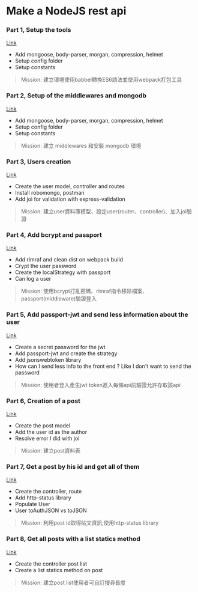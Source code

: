# Make a NodeJS rest api

### Part 1, Setup the tools

[Link](./README/part1.md)

- Add mongoose, body-parser, morgan, compression, helmet
- Setup config folder
- Setup constants
>Mission: 建立環境使用babbel轉換ES6語法並使用webpack打包工具 

### Part 2, Setup of the middlewares and mongodb

[Link](./README/part2.md)

- Add mongoose, body-parser, morgan, compression, helmet
- Setup config folder
- Setup constants
>Mission: 建立 middlewares 和安裝 mongodb 環境

### Part 3, Users creation

[Link](./README/part3.md)

- Create the user model, controller and routes
- Install robomongo, postman
- Add joi for validation with express-validation
>Mission: 建立user資料庫模型、設定user(router、controller)、加入joi驗證

### Part 4, Add bcrypt and passport

[Link](./README/part4.md)

- Add rimraf and clean dist on webpack build
- Crypt the user password
- Create the localStrategy with passport
- Can log a user
>Mission: 使用bcrypt打亂密碼、rimraf指令移除檔案、passport(middleware)驗證登入

### Part 5, Add passport-jwt and send less information about the user

[Link](./README/part5.md)

- Create a secret password for the jwt
- Add passport-jwt and create the strategy
- Add jsonswebtoken library
- How can I send less info to the front end ? Like I don't want to send the password
>Mission: 使用者登入產生jwt token進入每條api前驗證允許存取該api

### Part 6, Creation of a post

[Link](./README/part6.md)

- Create the post model
- Add the user id as the author
- Resolve error I did with joi
>Mission: 建立post資料表

### Part 7, Get a post by his id and get all of them

[Link](./README/part7.md)

- Create the controller, route
- Add http-status library
- Populate User
- User toAuthJSON vs toJSON
>Mission: 利用post id取得貼文資訊,使用http-status library

### Part 8, Get all posts with a list statics method

[Link](./README/part8.md)

- Create the controller post list 
- Create a list statics method on post
>Mission: 建立post list使用者可自訂搜尋長度
